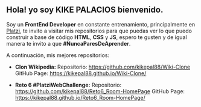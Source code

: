 ## Hola! yo soy KIKE PALACIOS bienvenido.

Soy un **FrontEnd Developer** en constante entrenamiento, principalmente en [Platzi](https://platzi.com/ "Platzi"), te invito a visitar mis repositorios para que puedas ver lo que puedo construir a base de código **HTML**, **CSS** y **JS**, espero te gusten y de igual manera te invito a que **#NuncaParesDeAprender**.

A continuación, mis mejores repositorios: 

- **Clon Wikipedia:**
	Repositorio: https://github.com/kikepal88/Wiki-Clone
	GitHub Page: https://kikepal88.github.io/Wiki-Clone/

- **Reto 6 #PlatziWebChallenge:**
	Repositorio: https://github.com/kikepal88/Reto6_Room-HomePage
	GitHub Page: https://kikepal88.github.io/Reto6_Room-HomePage/
